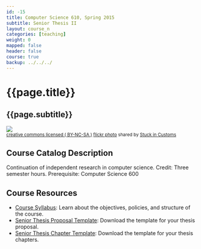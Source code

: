 ```yaml
---
id: -15
title: Computer Science 610, Spring 2015
subtitle: Senior Thesis II
layout: course_n
categories: [teaching]
weight: 0
mapped: false
header: false
course: true
backup: ../../../
---
```


# {{page.title}}

## {{page.subtitle}}

<a title="The Wormhole" href="http://flickr.com/photos/stuckincustoms/4991717429"><img class="img-responsive-tight" src="http://farm5.static.flickr.com/4129/4991717429_71e1c213e6_z.jpg" /></a><br /><small><a href="http://creativecommons.org/licenses/by-nc-sa/2.0/">creative commons licensed ( BY-NC-SA )</a> <a title="The Wormhole" href="http://flickr.com/photos/stuckincustoms/4991717429">flickr photo</a> shared by <a href="http://flickr.com/people/stuckincustoms">Stuck in Customs</a></small>

## Course Catalog Description

Continuation of independent research in computer science. Credit: Three semester hours. Prerequisite: Computer Science 600

## Course Resources

<ul class="fa-ul">

<li><i class="fa-li fa fa-arrow-right"></i><a href="{{site.baseurl}}teaching/cs610S2015/provide/syllabus/cs600601Spring2015-syllabus.pdf"
class="major">Course Syllabus</a>: Learn about the objectives, policies, and structure of the course.

<li><i class="fa-li fa fa-arrow-right"></i><a href="{{site.baseurl}}teaching/cs610S2015/provide/template/senior_thesis_proposal_template.zip"
class="major">Senior Thesis Proposal Template</a>: Download the template for your thesis proposal.

<li><i class="fa-li fa fa-arrow-right"></i><a href="{{site.baseurl}}teaching/cs610S2015/provide/template/AllegThesis.zip"
class="major">Senior Thesis Chapter Template</a>: Download the template for your thesis chapters.

</ul>

